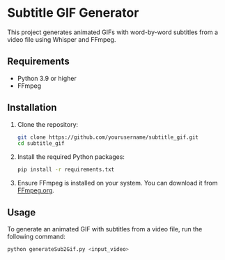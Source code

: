 # Subtitle GIF Generator

This project generates animated GIFs with word-by-word subtitles from a video file using Whisper and FFmpeg.

## Requirements

- Python 3.9 or higher
- FFmpeg

## Installation

1. Clone the repository:
    ```sh
    git clone https://github.com/yourusername/subtitle_gif.git
    cd subtitle_gif
    ```

2. Install the required Python packages:
    ```sh
    pip install -r requirements.txt
    ```

3. Ensure FFmpeg is installed on your system. You can download it from [FFmpeg.org](https://ffmpeg.org/download.html).

## Usage

To generate an animated GIF with subtitles from a video file, run the following command:

```sh
python generateSub2Gif.py <input_video>